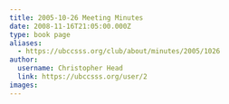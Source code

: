 ```yaml
---
title: 2005-10-26 Meeting Minutes 
date: 2008-11-16T21:05:00.000Z
type: book page
aliases:
  - https://ubccsss.org/club/about/minutes/2005/1026
author:
  username: Christopher Head
  link: https://ubccsss.org/user/2
images:
---
```


